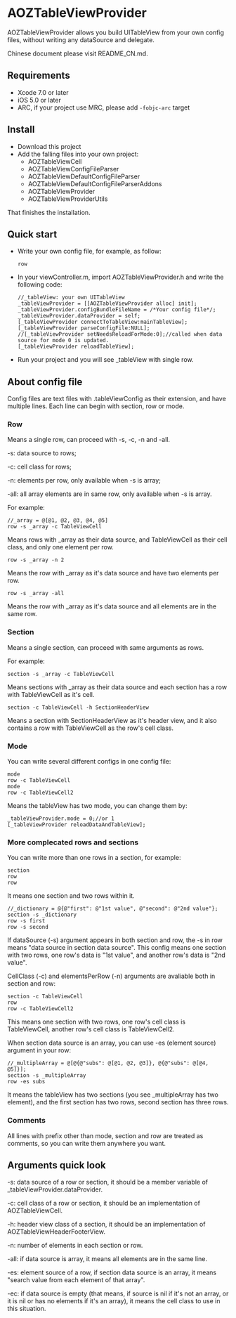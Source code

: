 # AOZTableViewProvider

AOZTableViewProvider allows you build UITableView from your own config files, without writing any dataSource and delegate.

Chinese document please visit README_CN.md.

## Requirements

* Xcode 7.0 or later
* iOS 5.0 or later
* ARC, if your project use MRC, please add `-fobjc-arc` target

## Install

* Download this project
* Add the falling files into your own project:
  * AOZTableViewCell
  * AOZTableViewConfigFileParser
  * AOZTableViewDefaultConfigFileParser
  * AOZTableViewDefaultConfigFileParserAddons
  * AOZTableViewProvider
  * AOZTableViewProviderUtils

That finishes the installation.

## Quick start

* Write your own config file, for example, as follow:
  
  ``` 
  row
  ```


* In your viewController.m, import AOZTableViewProvider.h and write the following code:
  
  ``` 
  //_tableView: your own UITableView
  _tableViewProvider = [[AOZTableViewProvider alloc] init];
  _tableViewProvider.configBundleFileName = /*Your config file*/;
  _tableViewProvider.dataProvider = self;
  [_tableViewProvider connectToTableView:mainTableView];
  [_tableViewProvider parseConfigFile:NULL];
  //[_tableViewProvider setNeedsReloadForMode:0];//called when data source for mode 0 is updated.
  [_tableViewProvider reloadTableView];
  ```


* Run your project and you will see _tableView with single row.

## About config file

Config files are text files with .tableViewConfig as their extension, and have multiple lines. Each line can begin with section, row or mode.

### Row

Means a single row, can proceed with -s, -c, -n and -all.

-s: data source to rows;

-c: cell class for rows;

-n: elements per row, only available when -s is array;

-all: all array elements are in same row, only available when -s is array.

For example:

``` 
//_array = @[@1, @2, @3, @4, @5]
row -s _array -c TableViewCell
```

Means rows with _array as their data source, and TableViewCell as their cell class, and only one element per row.

``` 
row -s _array -n 2
```

Means the row with _array as it's data source and have two elements per row.

``` 
row -s _array -all
```

Means the row with _array as it's data source and all elements are in the same row.

### Section

Means a single section, can proceed with same arguments as rows.

For example:

``` 
section -s _array -c TableViewCell
```

Means sections with _array as their data source and each section has a row with TableViewCell as it's cell.

``` 
section -c TableViewCell -h SectionHeaderView
```

Means a section with SectionHeaderView as it's header view, and it also contains a row with TableViewCell as the row's cell class.

### Mode

You can write several different configs in one config file:

``` 
mode
row -c TableViewCell
mode
row -c TableViewCell2
```

Means the tableView has two mode, you can change them by:

``` 
_tableViewProvider.mode = 0;//or 1
[_tableViewProvider reloadDataAndTableView];
```

### More complecated rows and sections

You can write more than one rows in a section, for example:

``` 
section
row
row
```

It means one section and two rows within it.

``` 
//_dictionary = @{@"first": @"1st value", @"second": @"2nd value"};
section -s _dictionary
row -s first
row -s second
```

If dataSource (-s) argument appears in both section and row, the -s in row means "data source in section data source". This config means one section with two rows, one row's data is "1st value", and another row's data is "2nd value".

CellClass (-c) and elementsPerRow (-n) arguments are avaliable both in section and row:

``` 
section -c TableViewCell
row
row -c TableViewCell2
```

This means one section with two rows, one row's cell class is TableViewCell, another row's cell class is TableViewCell2.

When section data source is an array, you can use -es (element source) argument in your row:

``` 
//_multipleArray = @[@{@"subs": @[@1, @2, @3]}, @{@"subs": @[@4, @5]}];
section -s _multipleArray
row -es subs
```

It means the tableView has two sections (you see _multipleArray has two element), and the first section has two rows, second section has three rows.

### Comments

All lines with prefix other than mode, section and row are treated as comments, so you can write them anywhere you want.

## Arguments quick look

-s: data source of a row or section, it should be a member variable of _tableViewProvider.dataProvider.

-c: cell class of a row or section, it should be an implementation of AOZTableViewCell.

-h: header view class of a section, it should be an implementation of AOZTableViewHeaderFooterView.

-n: number of elements in each section or row.

-all: if data source is array, it means all elements are in the same line.

-es: element source of a row, if section data source is an array, it means "search value from each element of that array".

-ec: if data source is empty (that means, if source is nil if it's not an array, or it is nil or has no elements if it's an array), it means the cell class to use in this situation.